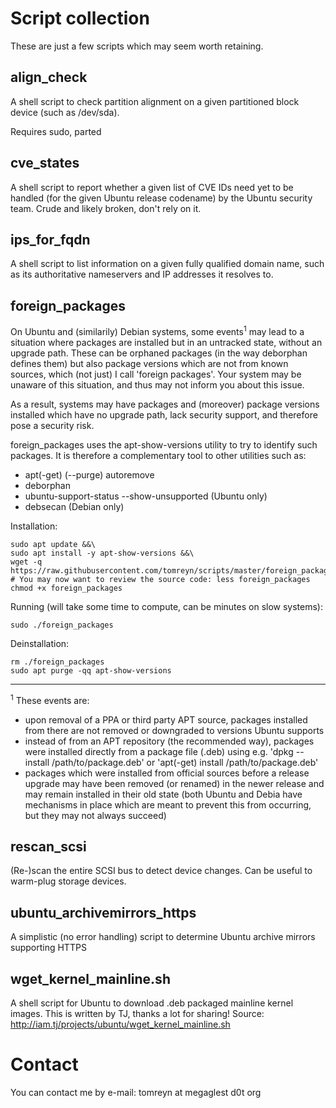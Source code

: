 # Script collection

These are just a few scripts which may seem worth retaining.

## align_check

A shell script to check partition alignment on a given partitioned block device (such as /dev/sda).

Requires sudo, parted

## cve_states

A shell script to report whether a given list of CVE IDs need yet to be handled (for the given Ubuntu release codename) by the Ubuntu security team. Crude and likely broken, don't rely on it.

## ips_for_fqdn

A shell script to list information on a given fully qualified domain name, such as its authoritative nameservers and IP addresses it resolves to.

## foreign_packages

On Ubuntu and (similarily) Debian systems, some events<sup>1</sup> may lead to a situation where packages are installed but in an untracked state, without an upgrade path. These can be orphaned packages (in the way deborphan defines them) but also package versions which are not from known sources, which (not just) I call 'foreign packages'. Your system may be unaware of this situation, and thus may not inform you about this issue.

As a result, systems may have packages and (moreover) package versions installed which have no upgrade path, lack security support, and therefore pose a security risk.

foreign_packages uses the apt-show-versions utility to try to identify such packages. It is therefore a complementary tool to other utilities such as:
- apt(-get) (--purge) autoremove
- deborphan
- ubuntu-support-status --show-unsupported (Ubuntu only)
- debsecan (Debian only)


Installation:

```
sudo apt update &&\
sudo apt install -y apt-show-versions &&\
wget -q https://raw.githubusercontent.com/tomreyn/scripts/master/foreign_packages
# You may now want to review the source code: less foreign_packages
chmod +x foreign_packages
```

Running (will take some time to compute, can be minutes on slow systems):
```
sudo ./foreign_packages
```

Deinstallation:

```
rm ./foreign_packages
sudo apt purge -qq apt-show-versions
```

---
<sup>1</sup> These events are:
- upon removal of a PPA or third party APT source, packages installed from there are not removed or downgraded to versions Ubuntu supports
- instead of from an APT repository (the recommended way), packages were installed directly from a package file (.deb) using e.g. 'dpkg --install /path/to/package.deb' or 'apt(-get) install /path/to/package.deb'
- packages which were installed from official sources before a release upgrade may have been removed (or renamed) in the newer release and may remain installed in their old state (both Ubuntu and Debia have mechanisms in place which are meant to prevent this from occurring, but they may not always succeed)


## rescan_scsi

(Re-)scan the entire SCSI bus to detect device changes. Can be useful to warm-plug storage devices.

## ubuntu_archivemirrors_https

A simplistic (no error handling) script to determine Ubuntu archive mirrors supporting HTTPS

## wget_kernel_mainline.sh

A shell script for Ubuntu to download .deb packaged mainline kernel images. This is written by TJ, thanks a lot for sharing!
Source: http://iam.tj/projects/ubuntu/wget_kernel_mainline.sh


# Contact

You can contact me by e-mail: tomreyn at megaglest d0t org
